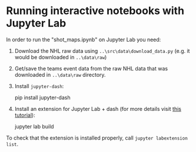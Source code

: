 # Running interactive notebooks with Jupyter Lab


In order to run the "shot_maps.ipynb" on Jupyter Lab you need:

1. Download the NHL raw data using `..\src\data\download_data.py` (e.g. it would be downloaded in `..\data\raw`)
2. Get/save the teams event data from the raw NHL data that was downloaded in `..\data\raw` directory.
3. Install `jupyter-dash`: 
    
    pip install jupyter-dash
    
4. Install an extension for Jupyter Lab + dash (for more details visit [this tutorial](https://github.com/plotly/jupyter-dash)):
    
    jupyter lab build
    
To check that the extension is installed properly, call `jupyter labextension list`.


